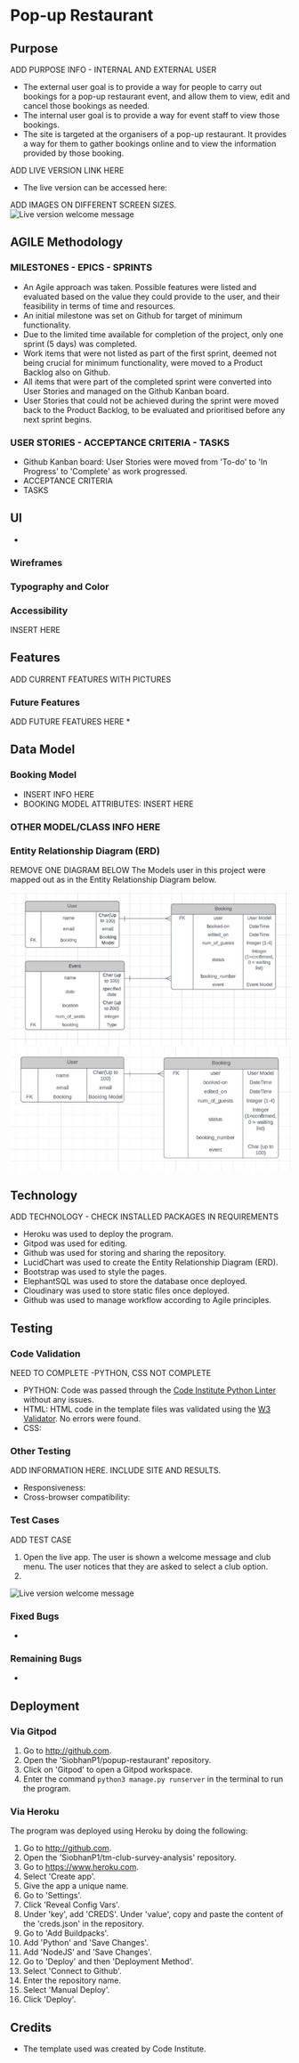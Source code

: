 # Pop-up Restaurant

## Purpose

ADD PURPOSE INFO - INTERNAL AND EXTERNAL USER
* The external user goal is to provide a way for people to carry out bookings for a pop-up restaurant event, and allow them to view, edit and cancel those bookings as needed.
* The internal user goal is to provide a way for event staff to view those bookings.
* The site is targeted at the organisers of a pop-up restaurant. It provides a way for them to gather bookings online and to view the information provided by those booking.

ADD LIVE VERSION LINK HERE
* The live version can be accessed here: 

ADD IMAGES ON DIFFERENT SCREEN SIZES. 
![Live version welcome message]()

## AGILE Methodology

### MILESTONES - EPICS - SPRINTS

* An Agile approach was taken. Possible features were listed and evaluated based on the value they could provide to the user, and their feasibility in terms of time and resources.
* An initial milestone was set on Github for target of minimum functionality.
* Due to the limited time available for completion of the project, only one sprint (5 days) was completed. 
* Work items that were not listed as part of the first sprint, deemed not being crucial for minimum functionality, were moved to a Product Backlog also on Github.
* All items that were part of the completed sprint were converted into User Stories and managed on the Github Kanban board.  
* User Stories that could not be achieved during the sprint were moved back to the Product Backlog, to be evaluated and prioritised before any next sprint begins.

### USER STORIES - ACCEPTANCE CRITERIA - TASKS

* Github Kanban board: User Stories were moved from 'To-do' to 'In Progress' to 'Complete' as work progressed.
* ACCEPTANCE CRITERIA
* TASKS

## UI

*

### Wireframes
### Typography and Color
### Accessibility

INSERT HERE

## Features

ADD CURRENT FEATURES WITH PICTURES


### Future Features

ADD FUTURE FEATURES HERE
* 

## Data Model

### Booking Model
* INSERT INFO HERE
* BOOKING MODEL ATTRIBUTES: INSERT HERE

### OTHER MODEL/CLASS INFO HERE



### Entity Relationship Diagram (ERD)

REMOVE ONE DIAGRAM BELOW
The Models user in this project were mapped out as in the Entity Relationship Diagram below.

![entity relationship diagram](static/images/erd-event-user-booking.png)
![entity relationship diagram2](static/images/erd-user-booking.png)

## Technology
ADD TECHNOLOGY - CHECK INSTALLED PACKAGES IN REQUIREMENTS
* Heroku was used to deploy the program.
* Gitpod was used for editing.
* Github was used for storing and sharing the repository. 
* LucidChart was used to create the Entity Relationship Diagram (ERD). 
* Bootstrap was used to style the pages.
* ElephantSQL was used to store the database once deployed.
* Cloudinary was used to store static files once deployed.
* Github was used to manage workflow according to Agile principles.

## Testing

### Code Validation
NEED TO COMPLETE -PYTHON, CSS NOT COMPLETE
* PYTHON: Code was passed through the [Code Institute Python Linter](https://pep8ci.herokuapp.com/) without any issues.
* HTML: HTML code in the template files was validated using the [W3 Validator](https://validator.w3.org/nu/). No errors were found. 
* CSS: 

### Other Testing

ADD INFORMATION HERE. INCLUDE SITE AND RESULTS.
* Responsiveness: 
* Cross-browser compatibility: 

### Test Cases
ADD TEST CASE
1. Open the live app. The user is shown a welcome message and club menu. The user notices that they are asked to select a club option.
2. 

![Live version welcome message](docs/initial.png)


### Fixed Bugs
* 

### Remaining Bugs
* 

## Deployment

### Via Gitpod

1. Go to http://github.com.
2. Open the 'SiobhanP1/popup-restaurant' repository.
3. Click on 'Gitpod' to open a Gitpod workspace.
4. Enter the command `python3 manage.py runserver` in the terminal to run the program.

### Via Heroku

The program was deployed using Heroku by doing the following:

1. Go to http://github.com.
2. Open the 'SiobhanP1/tm-club-survey-analysis' repository.
3. Go to https://www.heroku.com.
4. Select 'Create app'.
5. Give the app a unique name.
6. Go to 'Settings'.
7. Click 'Reveal Config Vars'.
8. Under 'key', add 'CREDS'. Under 'value', copy and paste the content of the 'creds.json' in the repository.
9. Go to 'Add Buildpacks'. 
10. Add 'Python' and 'Save Changes'.
11. Add 'NodeJS' and 'Save Changes'.
12. Go to 'Deploy' and then 'Deployment Method'.
13. Select 'Connect to Github'.
14. Enter the repository name.
15. Select 'Manual Deploy'. 
16. Click 'Deploy'.

## Credits

* The template used was created by Code Institute.

